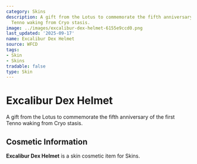 ```yaml
---
category: Skins
description: A gift from the Lotus to commemorate the fifth anniversary of the first
  Tenno waking from Cryo stasis.
image: ../images/excalibur-dex-helmet-6155e9ccd0.png
last_updated: '2025-09-17'
name: Excalibur Dex Helmet
source: WFCD
tags:
- Skin
- Skins
tradable: false
type: Skin
---
```


# Excalibur Dex Helmet

A gift from the Lotus to commemorate the fifth anniversary of the first Tenno waking from Cryo stasis.

## Cosmetic Information

**Excalibur Dex Helmet** is a skin cosmetic item for Skins.

